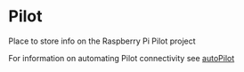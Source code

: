 # Pilot
Place to store info on the Raspberry Pi Pilot project  

For information on automating Pilot connectivity see 
[autoPilot](./autoPilot/README.md)  

